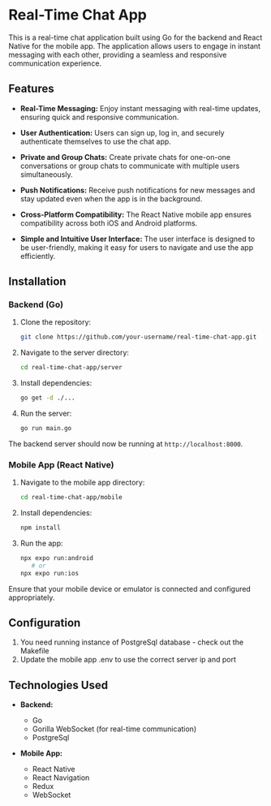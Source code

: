 # Real-Time Chat App

This is a real-time chat application built using Go for the backend and React Native for the mobile app. The application allows users to engage in instant messaging with each other, providing a seamless and responsive communication experience.

## Features

- **Real-Time Messaging:** Enjoy instant messaging with real-time updates, ensuring quick and responsive communication.

- **User Authentication:** Users can sign up, log in, and securely authenticate themselves to use the chat app.

- **Private and Group Chats:** Create private chats for one-on-one conversations or group chats to communicate with multiple users simultaneously.

- **Push Notifications:** Receive push notifications for new messages and stay updated even when the app is in the background.

- **Cross-Platform Compatibility:** The React Native mobile app ensures compatibility across both iOS and Android platforms.

- **Simple and Intuitive User Interface:** The user interface is designed to be user-friendly, making it easy for users to navigate and use the app efficiently.

## Installation

### Backend (Go)

1. Clone the repository:
   ```bash
   git clone https://github.com/your-username/real-time-chat-app.git
   ```

2. Navigate to the server directory:
   ```bash
   cd real-time-chat-app/server
   ```

3. Install dependencies:
   ```bash
   go get -d ./...
   ```

4. Run the server:
   ```bash
   go run main.go
   ```

The backend server should now be running at `http://localhost:8000`.

### Mobile App (React Native)

1. Navigate to the mobile app directory:
   ```bash
   cd real-time-chat-app/mobile
   ```

2. Install dependencies:
   ```bash
   npm install
   ```

3. Run the app:
   ```bash
   npx expo run:android
      # or
   npx expo run:ios
   ```

Ensure that your mobile device or emulator is connected and configured appropriately.

## Configuration

1. You need running instance of PostgreSql database - check out the Makefile
2. Update the mobile app .env to use the correct server ip and port

## Technologies Used

- **Backend:**
  - Go
  - Gorilla WebSocket (for real-time communication)
  - PostgreSql 

- **Mobile App:**
  - React Native
  - React Navigation
  - Redux  
  - WebSocket